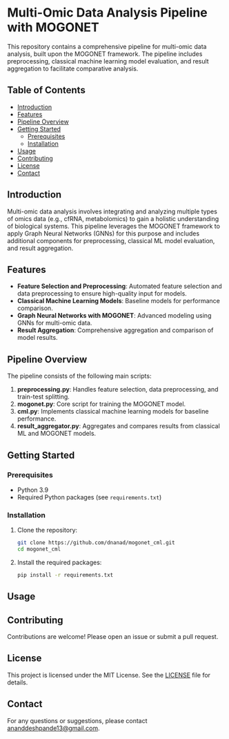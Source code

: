 # Multi-Omic Data Analysis Pipeline with MOGONET

This repository contains a comprehensive pipeline for multi-omic data analysis, built upon the MOGONET framework. The pipeline includes preprocessing, classical machine learning model evaluation, and result aggregation to facilitate comparative analysis.

## Table of Contents

- [Introduction](#introduction)
- [Features](#features)
- [Pipeline Overview](#pipeline-overview)
- [Getting Started](#getting-started)
  - [Prerequisites](#prerequisites)
  - [Installation](#installation)
- [Usage](#usage)
- [Contributing](#contributing)
- [License](#license)
- [Contact](#contact)

## Introduction

Multi-omic data analysis involves integrating and analyzing multiple types of omics data (e.g., cfRNA, metabolomics) to gain a holistic understanding of biological systems. This pipeline leverages the MOGONET framework to apply Graph Neural Networks (GNNs) for this purpose and includes additional components for preprocessing, classical ML model evaluation, and result aggregation.

## Features

- **Feature Selection and Preprocessing**: Automated feature selection and data preprocessing to ensure high-quality input for models.
- **Classical Machine Learning Models**: Baseline models for performance comparison.
- **Graph Neural Networks with MOGONET**: Advanced modeling using GNNs for multi-omic data.
- **Result Aggregation**: Comprehensive aggregation and comparison of model results.

## Pipeline Overview

The pipeline consists of the following main scripts:

1. **preprocessing.py**: Handles feature selection, data preprocessing, and train-test splitting.
2. **mogonet.py**: Core script for training the MOGONET model.
3. **cml.py**: Implements classical machine learning models for baseline performance.
4. **result_aggregator.py**: Aggregates and compares results from classical ML and MOGONET models.

## Getting Started

### Prerequisites

- Python 3.9
- Required Python packages (see `requirements.txt`)

### Installation

1. Clone the repository:
   ```bash
   git clone https://github.com/dnanad/mogonet_cml.git
   cd mogonet_cml
   ```

2. Install the required packages:
   ```bash
   pip install -r requirements.txt
   ```

## Usage



## Contributing

Contributions are welcome! Please open an issue or submit a pull request.

## License

This project is licensed under the MIT License. See the [LICENSE](LICENSE) file for details.

## Contact

For any questions or suggestions, please contact [ananddeshpande13@gmail.com](mailto:ananddeshpande13@gmail.com).